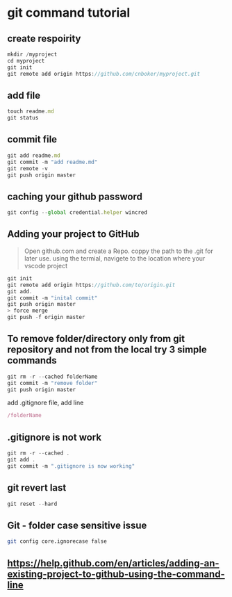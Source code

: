 # git command tutorial
## create respoirity
```javascript
mkdir /myproject
cd myproject
git init
git remote add origin https://github.com/cnboker/myproject.git
```
## add file
```javascript
touch readme.md
git status
```
## commit file
```javascript
git add readme.md
git commit -m "add readme.md"
git remote -v
git push origin master
```
## caching your github password
```javascript
git config --global credential.helper wincred
```

## Adding your project to GitHub
> Open github.com and create a Repo. coppy the path to the .git for later use.
> using the termial, navigete to the location where your vscode project
```javascript
git init
git remote add origin https://github.com/to/origin.git
git add.
git commit -m "inital commit"
git push origin master
> force merge
git push -f origin master
```

## To remove folder/directory only from git repository and not from the local try 3 simple commands
```js
git rm -r --cached folderName
git commit -m "remove folder"
git push origin master
```
add .gitignore file, add line
```js
/folderName
```

## .gitignore is not work
```js
git rm -r --cached .
git add .
git commit -m ".gitignore is now working"
```

## git revert last
```js
git reset --hard
```

## Git - folder case sensitive issue

```bash
git config core.ignorecase false
```

## https://help.github.com/en/articles/adding-an-existing-project-to-github-using-the-command-line
